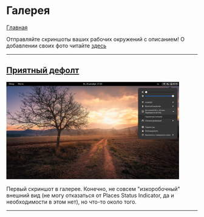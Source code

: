 # Галерея

[Главная](../README.md)

Отправляйте скриншоты ваших рабочих окружений с описанием! О добавлении своих фото читайте [здесь](help.md)

***

<h2><a href="122021/1.html">Приятный дефолт</a></h2>

<img src="122021/pic/1_1.png" width="455" height="256">

Первый скриншот в галерее. Конечно, не совсем "изкоробочный" внешний вид (не могу отказаться от Places Status Indicator, да и необходимости в этом нет), но что-то около того.

***
